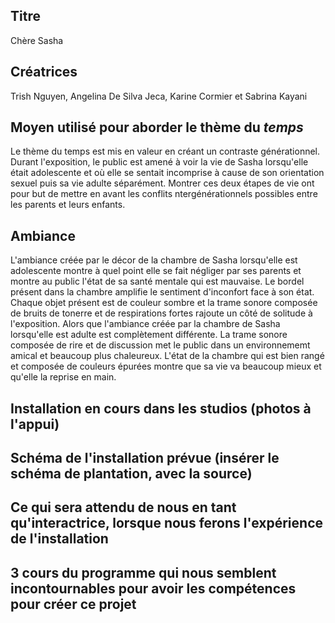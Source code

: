 ## Titre 

Chère Sasha

## Créatrices

Trish Nguyen, Angelina De Silva Jeca, Karine Cormier et Sabrina Kayani

## Moyen utilisé pour aborder le thème du *temps* 

Le thème du temps est mis en valeur en créant un contraste générationnel. Durant l'exposition, le public est amené à voir la vie de Sasha lorsqu'elle était adolescente et où elle se sentait incomprise à cause de son orientation sexuel puis sa vie adulte séparément. Montrer ces deux étapes de vie ont pour but de mettre en avant les conflits ntergénérationnels possibles entre les parents et leurs enfants. 

## Ambiance

L'ambiance créée par le décor de la chambre de Sasha lorsqu'elle est adolescente montre à quel point elle se fait négliger par ses parents et montre au public l'état de sa santé mentale qui est mauvaise. Le bordel présent dans la chambre amplifie le sentiment d'inconfort face à son état. Chaque objet présent est de couleur sombre et la trame sonore composée de bruits de tonerre et de respirations fortes rajoute un côté de solitude à l'exposition. Alors que l'ambiance créée par la chambre de Sasha lorsqu'elle est adulte est complètement différente. La trame sonore composée de rire et de discussion met le public dans un environnememt amical et beaucoup plus chaleureux. L'état de la chambre qui est bien rangé et composée de couleurs épurées montre que sa vie va beaucoup mieux et qu'elle la reprise en main. 

## Installation en cours dans les studios (photos à l'appui)

## Schéma de l'installation prévue (insérer le schéma de plantation, avec la source)

## Ce qui sera attendu de nous en tant qu'interactrice, lorsque nous ferons l'expérience de l'installation

## 3 cours du programme qui nous semblent incontournables pour avoir les compétences pour créer ce projet 
